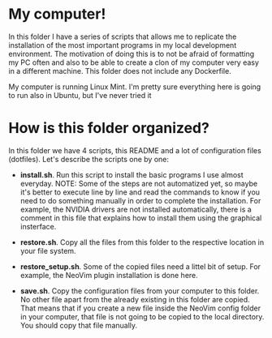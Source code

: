 
# My computer!

In this folder I have a series of scripts that allows me to replicate the installation of the most important programs in my local development environment.
The motivation of doing this is to not be afraid of formatting my PC often and also to be able to create a clon of my computer very easy in a different machine.
This folder does not include any Dockerfile.

My computer is running Linux Mint.
I'm pretty sure everything here is going to run also in Ubuntu, but I've never tried it


# How is this folder organized?

In this folder we have 4 scripts, this README and a lot of configuration files (dotfiles).
Let's describe the scripts one by one:

* **install.sh**. Run this script to install the basic programs I use almost everyday.
NOTE: Some of the steps are not automatized yet, so maybe it's better to execute line by line and read the commands to know if you need to do something manually in order to complete the installation.
For example, the NVIDIA drivers are not installed automatically, there is a comment in this file that explains how to install them using the graphical insterface.

* **restore.sh**. Copy all the files from this folder to the respective location in your file system.

* **restore_setup.sh**. Some of the copied files need a littel bit of setup.
For example, the NeoVim plugin installation is done here.

* **save.sh**. Copy the configuration files from your computer to this folder.
No other file apart from the already existing in this folder are copied.
That means that if you create a new file inside the NeoVim config folder in your computer, that file is not going to be copied to the local directory.
You should copy that file manually.

